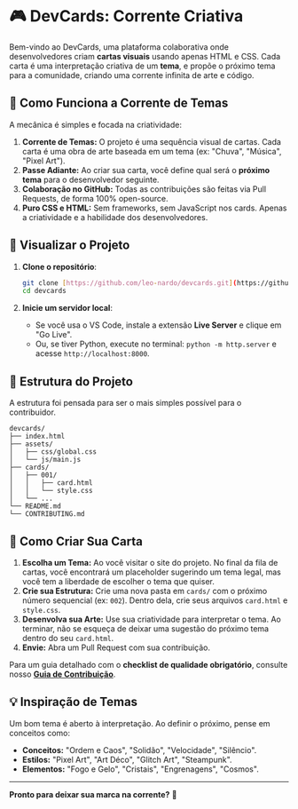 # 🎮 DevCards: Corrente Criativa

Bem-vindo ao DevCards, uma plataforma colaborativa onde desenvolvedores criam **cartas visuais** usando apenas HTML e CSS. Cada carta é uma interpretação criativa de um **tema**, e propõe o próximo tema para a comunidade, criando uma corrente infinita de arte e código.

## 🎯 Como Funciona a Corrente de Temas

A mecânica é simples e focada na criatividade:

1.  **Corrente de Temas:** O projeto é uma sequência visual de cartas. Cada carta é uma obra de arte baseada em um tema (ex: "Chuva", "Música", "Pixel Art").
2.  **Passe Adiante:** Ao criar sua carta, você define qual será o **próximo tema** para o desenvolvedor seguinte.
3.  **Colaboração no GitHub:** Todas as contribuições são feitas via Pull Requests, de forma 100% open-source.
4.  **Puro CSS e HTML:** Sem frameworks, sem JavaScript nos cards. Apenas a criatividade e a habilidade dos desenvolvedores.

## 🚀 Visualizar o Projeto

1.  **Clone o repositório**:

    ```bash
    git clone [https://github.com/leo-nardo/devcards.git](https://github.com/leo-nardo/devcards.git)
    cd devcards
    ```

2.  **Inicie um servidor local**:
    - Se você usa o VS Code, instale a extensão **Live Server** e clique em "Go Live".
    - Ou, se tiver Python, execute no terminal: `python -m http.server` e acesse `http://localhost:8000`.

## 🎨 Estrutura do Projeto

A estrutura foi pensada para ser o mais simples possível para o contribuidor.

```
devcards/
├── index.html
├── assets/
│   ├── css/global.css
│   └── js/main.js
├── cards/
│   ├── 001/
│   │   ├── card.html
│   │   └── style.css
│   └── ...
└── README.md
└── CONTRIBUTING.md
```

## 🎪 Como Criar Sua Carta

1.  **Escolha um Tema:** Ao você visitar o site do projeto. No final da fila de cartas, você encontrará um placeholder sugerindo um tema legal, mas você tem a liberdade de escolher o tema que quiser.
2.  **Crie sua Estrutura:** Crie uma nova pasta em `cards/` com o próximo número sequencial (ex: `002`). Dentro dela, crie seus arquivos `card.html` e `style.css`.
3.  **Desenvolva sua Arte:** Use sua criatividade para interpretar o tema. Ao terminar, não se esqueça de deixar uma sugestão do próximo tema dentro do seu `card.html`.
4.  **Envie:** Abra um Pull Request com sua contribuição.

Para um guia detalhado com o **checklist de qualidade obrigatório**, consulte nosso **[Guia de Contribuição](CONTRIBUTING.md)**.

## 💡 Inspiração de Temas

Um bom tema é aberto à interpretação. Ao definir o próximo, pense em conceitos como:

- **Conceitos:** "Ordem e Caos", "Solidão", "Velocidade", "Silêncio".
- **Estilos:** "Pixel Art", "Art Déco", "Glitch Art", "Steampunk".
- **Elementos:** "Fogo e Gelo", "Cristais", "Engrenagens", "Cosmos".

---

**Pronto para deixar sua marca na corrente?** 🚀
